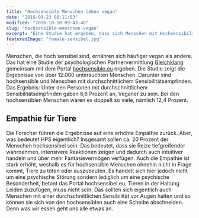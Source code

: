 ```yaml
---
title: "Hochsensible Menschen leben vegan"
date: "2016-09-23 08:11:03"
modified: "2016-10-10 09:43:40"
slug: "hochsensible-menschen-vegan"
excerpt: "Eine Studie hat ergeben, dass sich Menschen mit Hochsensibilität (HSP) häufiger vegan ernähren. Das hat vor allem einen wichtigen Grund. "
featuredImage: "female-sensibel.jpg"
---
```


Menschen, die hoch sensibel sind, ernähren sich häufiger vegan als andere. Das hat eine Studie der psychologischen Partnervermittlung [Gleichklang](http://www.gleichklang.de/) gemeinsam mit dem Portal [hochsensible.eu](http://hochsensible.eu/) ergeben. Die Studie zeigt die Ergebnisse von über 12.000 untersuchten Menschen. Darunter sind hochsensible und Menschen mit durchschnittlichem Sensibilitätsempfinden. Das Ergebnis: Unter den Personen mit durchschnittlichem Sensibilitätsempfinden gaben 6,6 Prozent an, Veganer zu sein. Bei den hochsensiblen Menschen waren es doppelt so viele, nämlich 12,4 Prozent.

## Empathie für Tiere

Die Forscher führen die Ergebnisse auf eine erhöhte Empathie zurück. Aber, was bedeutet HPS eigentlich? Insgesamt sollen ca. 20 Prozent der Menschen hochsensibel sein. Das bedeutet, dass sie Reize tiefgreifender wahrnehmen, intensivere Reaktionen zeigen und dadurch auch intuitiver handeln und über mehr Fantasievermögen verfügen. Auch die Empathie ist stark erhöht, weshalb es für hochsensible Menschen ohnehin nicht in Frage kommt, Tiere zu töten oder auszubeuten. Es handelt sich hier jedoch nicht um eine psychische Störung sondern lediglich um eine psychische Besonderheit, betont das Portal hochsensibel.eu. Tieren in der Haltung Leiden zuzufügen, muss nicht sein. Das sollten sich eigentlich auch Menschen mit einer durchschnittlichen Sensibilität vor Augen halten und so können sie sich von den hochsensiblen auch eine Scheibe abschneiden. Denn was wir essen geht uns alle etwas an.